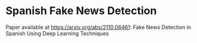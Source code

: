# Spanish Fake News Detection

Paper available at https://arxiv.org/abs/2110.06461: Fake News Detection in Spanish Using Deep Learning Techniques
